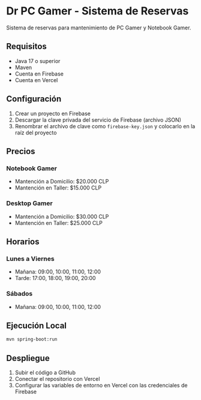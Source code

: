 # Dr PC Gamer - Sistema de Reservas

Sistema de reservas para mantenimiento de PC Gamer y Notebook Gamer.

## Requisitos

- Java 17 o superior
- Maven
- Cuenta en Firebase
- Cuenta en Vercel

## Configuración

1. Crear un proyecto en Firebase
2. Descargar la clave privada del servicio de Firebase (archivo JSON)
3. Renombrar el archivo de clave como `firebase-key.json` y colocarlo en la raíz del proyecto

## Precios

### Notebook Gamer
- Mantención a Domicilio: $20.000 CLP
- Mantención en Taller: $15.000 CLP

### Desktop Gamer
- Mantención a Domicilio: $30.000 CLP
- Mantención en Taller: $25.000 CLP

## Horarios

### Lunes a Viernes
- Mañana: 09:00, 10:00, 11:00, 12:00
- Tarde: 17:00, 18:00, 19:00, 20:00

### Sábados
- Mañana: 09:00, 10:00, 11:00, 12:00

## Ejecución Local

```bash
mvn spring-boot:run
```

## Despliegue

1. Subir el código a GitHub
2. Conectar el repositorio con Vercel
3. Configurar las variables de entorno en Vercel con las credenciales de Firebase

